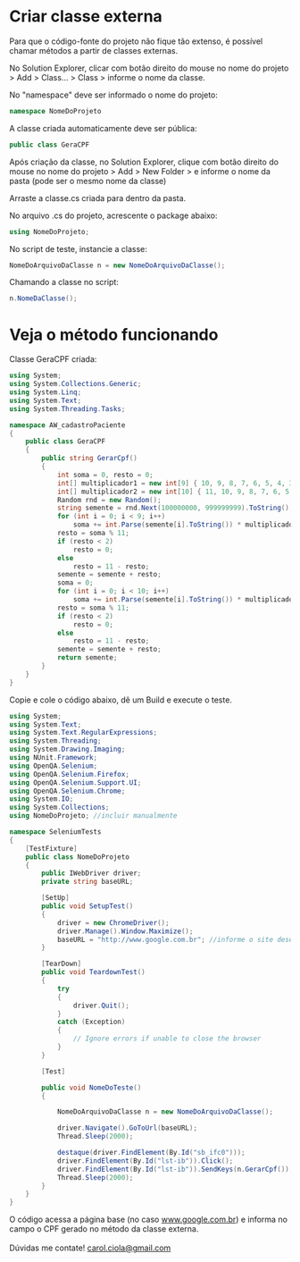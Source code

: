 # Criar classe externa

Para que o código-fonte do projeto não fique tão extenso, é possível chamar métodos a partir de classes externas.

No Solution Explorer, clicar com botão direito do mouse no nome do projeto > Add > Class... > Class > informe o nome da classe.

No "namespace" deve ser informado o nome do projeto:
```csharp
namespace NomeDoProjeto
```
A classe criada automaticamente deve ser pública:
```csharp
public class GeraCPF
```
Após criação da classe, no Solution Explorer, clique com botão direito do mouse no nome do projeto > Add > New Folder > e informe o nome da pasta (pode ser o mesmo nome da classe)

Arraste a classe.cs criada para dentro da pasta.

No arquivo .cs do projeto, acrescente o package abaixo:
```csharp
using NomeDoProjeto;
```
No script de teste, instancie a classe:
```csharp
NomeDoArquivoDaClasse n = new NomeDoArquivoDaClasse();
```

Chamando a classe no script:
```csharp
n.NomeDaClasse();
```

# Veja o método funcionando

Classe GeraCPF criada:
```csharp
using System;
using System.Collections.Generic;
using System.Linq;
using System.Text;
using System.Threading.Tasks;

namespace AW_cadastroPaciente
{
    public class GeraCPF
    {
        public string GerarCpf()
        {
            int soma = 0, resto = 0;
            int[] multiplicador1 = new int[9] { 10, 9, 8, 7, 6, 5, 4, 3, 2 };
            int[] multiplicador2 = new int[10] { 11, 10, 9, 8, 7, 6, 5, 4, 3, 2 };
            Random rnd = new Random();
            string semente = rnd.Next(100000000, 999999999).ToString();
            for (int i = 0; i < 9; i++)
                soma += int.Parse(semente[i].ToString()) * multiplicador1[i];
            resto = soma % 11;
            if (resto < 2)
                resto = 0;
            else
                resto = 11 - resto;
            semente = semente + resto;
            soma = 0;
            for (int i = 0; i < 10; i++)
                soma += int.Parse(semente[i].ToString()) * multiplicador2[i];
            resto = soma % 11;
            if (resto < 2)
                resto = 0;
            else
                resto = 11 - resto;
            semente = semente + resto;
            return semente;
        }
    }
}
```

Copie e cole o código abaixo, dê um Build e execute o teste.
```csharp
using System;
using System.Text;
using System.Text.RegularExpressions;
using System.Threading;
using System.Drawing.Imaging;
using NUnit.Framework;
using OpenQA.Selenium;
using OpenQA.Selenium.Firefox;
using OpenQA.Selenium.Support.UI;
using OpenQA.Selenium.Chrome;
using System.IO;
using System.Collections;
using NomeDoProjeto; //incluir manualmente

namespace SeleniumTests
{
    [TestFixture]
    public class NomeDoProjeto
    {
        public IWebDriver driver;
        private string baseURL;

        [SetUp]
        public void SetupTest()
        {
            driver = new ChromeDriver();
            driver.Manage().Window.Maximize();
            baseURL = "http://www.google.com.br"; //informe o site desejado
        }

        [TearDown]
        public void TeardownTest()
        {
            try
            {
                driver.Quit();
            }
            catch (Exception)
            {
                // Ignore errors if unable to close the browser
            }
        }

        [Test]

        public void NomeDoTeste()
        {

            NomeDoArquivoDaClasse n = new NomeDoArquivoDaClasse();

            driver.Navigate().GoToUrl(baseURL);
            Thread.Sleep(2000);

            destaque(driver.FindElement(By.Id("sb_ifc0")));
            driver.FindElement(By.Id("lst-ib")).Click();
            driver.FindElement(By.Id("lst-ib")).SendKeys(n.GerarCpf());
            Thread.Sleep(2000);
        }
    }
}
```
O código acessa a página base (no caso www.google.com.br) e informa no campo o CPF gerado no método da classe externa.
<br></br>
Dúvidas me contate! carol.ciola@gmail.com
